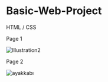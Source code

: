# Basic-Web-Project
HTML / CSS

Page 1

![Illustration2](https://github.com/LordMordekaiser/Basic-Web-Project/assets/62569635/47cdcedb-6822-408b-bd01-8f8d44dbc097)

Page 2

![ayakkabı](https://github.com/LordMordekaiser/Basic-Web-Project/assets/62569635/b3e209c2-f839-4649-833a-d275f4af19ad)
